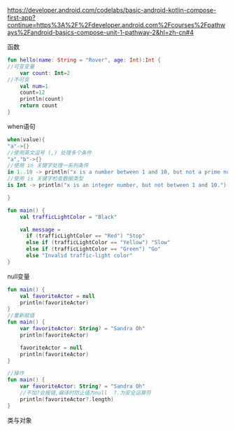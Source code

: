 https://developer.android.com/codelabs/basic-android-kotlin-compose-first-app?continue=https%3A%2F%2Fdeveloper.android.com%2Fcourses%2Fpathways%2Fandroid-basics-compose-unit-1-pathway-2&hl=zh-cn#4

函数
```kotlin
fun hello(name: String = "Rover", age: Int):Int {
//可变变量
    var count: Int=2
//不可变
	val num=1
    count=12
    println(count)
    return count
}
```
when语句
```kotlin
when(value){
"a"->{}
//使用英文逗号 (,) 处理多个条件
"a","b"->{}
//使用 in 关键字处理一系列条件
in 1..10 -> println("x is a number between 1 and 10, but not a prime number.")
//使用 is 关键字检查数据类型
is Int -> println("x is an integer number, but not between 1 and 10.")

}
```

```kotlin
fun main() {
    val trafficLightColor = "Black"

    val message =
      if (trafficLightColor == "Red") "Stop"
      else if (trafficLightColor == "Yellow") "Slow"
      else if (trafficLightColor == "Green") "Go"
      else "Invalid traffic-light color"
}
```

null变量
```kotlin
fun main() {
    val favoriteActor = null
    println(favoriteActor)
}
//重新赋值
fun main() {
    var favoriteActor: String? = "Sandra Oh"
    println(favoriteActor)

    favoriteActor = null
    println(favoriteActor)
}

//操作
fun main() {
    var favoriteActor: String? = "Sandra Oh"
    //不加?会报错,编译时防止值为null  ?.为安全运算符
    println(favoriteActor?.length)
}
```

类与对象
```kotlin

```